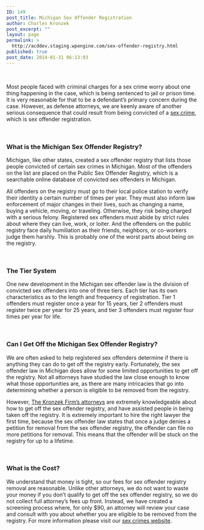 ```yaml
---
ID: 149
post_title: Michigan Sex Offender Registration
author: Charles Kronzek
post_excerpt: ""
layout: page
permalink: >
  http://acddev.staging.wpengine.com/sex-offender-registry.html
published: true
post_date: 2014-01-31 06:13:03
---
```

&nbsp;

Most people faced with criminal charges for a sex crime worry about one thing happening in the case, which is being sentenced to jail or prison time. It is very reasonable for that to be a defendant’s primary concern during the case. However, as defense attorneys, we are keenly aware of another serious consequence that could result from being convicted of a <a href="http://acddev.staging.wpengine.com/sex-crimes.html">sex crime</a>, which is sex offender registration.

&nbsp;
<h3>What is the Michigan Sex Offender Registry?</h3>
Michigan, like other states, created a sex offender registry that lists those people convicted of certain sex crimes in Michigan. Most of the offenders on the list are placed on the Public Sex Offender Registry, which is a searchable online database of convicted sex offenders in Michigan.

All offenders on the registry must go to their local police station to verify their identity a certain number of times per year. They must also inform law enforcement of major changes in their lives, such as changing a name, buying a vehicle, moving, or traveling. Otherwise, they risk being charged with a serious felony. Registered sex offenders must abide by strict rules about where they can live, work, or loiter. And the offenders on the public registry face daily humiliation as their friends, neighbors, or co-workers judge them harshly. This is probably one of the worst parts about being on the registry.

&nbsp;
<h3>The Tier System</h3>
One new development in the Michigan sex offender law is the division of convicted sex offenders into one of three tiers. Each tier has its own characteristics as to the length and frequency of registration. Tier 1 offenders must register once a year for 15 years, tier 2 offenders must register twice per year for 25 years, and tier 3 offenders must register four times per year for life.

&nbsp;
<h3>Can I Get Off the Michigan Sex Offender Registry?</h3>
We are often asked to help registered sex offenders determine if there is anything they can do to get off the registry early. Fortunately, the sex offender law in Michigan does allow for some limited opportunities to get off the registry. Not all attorneys have studied the law close enough to know what those opportunities are, as there are many intricacies that go into determining whether a person is eligible to be removed from the registry.

However, <a href="http://acddev.staging.wpengine.com/trial-attorneys.html">The Kronzek Firm’s attorneys</a> are extremely knowledgeable about how to get off the sex offender registry, and have assisted people in being taken off the registry. It is extremely important to hire the right lawyer the first time, because the sex offender law states that once a judge denies a petition for removal from the sex offender registry, the offender can file no more petitions for removal. This means that the offender will be stuck on the registry for up to a lifetime.

&nbsp;
<h3>What is the Cost?</h3>
We understand that money is tight, so our fees for sex offender registry removal are reasonable. Unlike other attorneys, we do not want to waste your money if you don’t qualify to get off the sex offender registry, so we do not collect full attorney’s fees up front. Instead, we have created a screening process where, for only $90, an attorney will review your case and consult with you about whether you are eligible to be removed from the registry. For more information please visit our <a href="http://www.sexcrimeattorneys.com/michigan/sex-crimes/sex-offender-registry-removal" target="_blank" rel="noopener">sex crimes website</a>.